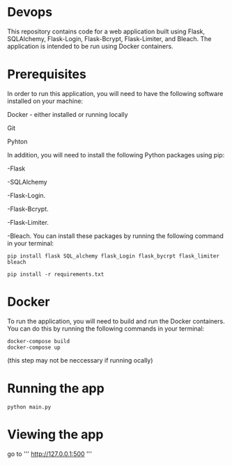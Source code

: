# Devops

This repository contains code for a web application built using Flask, SQLAlchemy, Flask-Login, Flask-Bcrypt, Flask-Limiter, and Bleach. The application is intended to be run using Docker containers.

# Prerequisites
In order to run this application, you will need to have the following software installed on your machine:

Docker - either installed or running locally

Git

Pyhton

In addition, you will need to install the following Python packages using pip:

-Flask

-SQLAlchemy

-Flask-Login.

-Flask-Bcrypt.

-Flask-Limiter.

-Bleach.
You can install these packages by running the following command in your terminal:

```
pip install flask SQL_alchemy flask_Login flask_bycrpt flask_limiter bleach
```
```
pip install -r requirements.txt
```
# Docker

To run the application, you will need to build and run the Docker containers. You can do this by running the following commands in your terminal:

```
docker-compose build
docker-compose up
```
(this step may not be neccessary if running ocally)
# Running the app

```
python main.py
```

# Viewing the app

go to ''' http://127.0.0.1:500 '''
